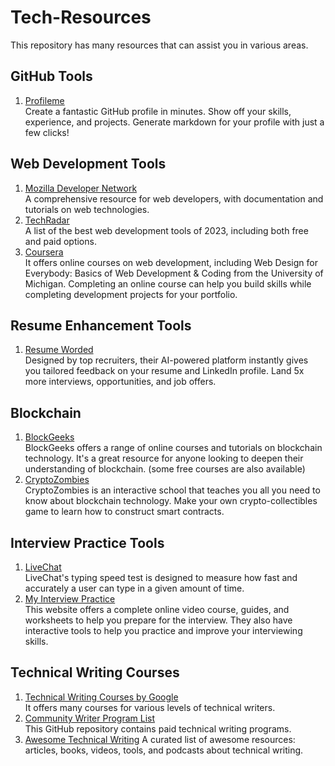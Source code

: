 # Tech-Resources
This repository has many resources that can assist you in various areas.
## GitHub Tools
1) [Profileme](https://www.profileme.dev/) <br>
Create a fantastic GitHub profile in minutes. Show off your skills, experience, and projects. Generate markdown for your profile with just a few clicks!

## Web Development Tools
1) [Mozilla Developer Network](https://developer.mozilla.org/en-US/) <br>
A comprehensive resource for web developers, with documentation and tutorials on web technologies.
2) [TechRadar](https://www.techradar.com/news/best-web-development-tool) <br>
A list of the best web development tools of 2023, including both free and paid options.
3) [Coursera](https://www.coursera.org/articles/web-developer) <br> 
It offers online courses on web development, including Web Design for Everybody: Basics of Web Development & Coding from the University of Michigan. Completing an online course can help you build skills while completing development projects for your portfolio.

## Resume Enhancement Tools
1) [Resume Worded](https://resumeworded.com/index.php) <br>
Designed by top recruiters, their AI-powered platform instantly gives you tailored feedback on your resume and LinkedIn profile.
Land 5x more interviews, opportunities, and job offers.

## Blockchain
1) [BlockGeeks](https://blockgeeks.com/) <br>
BlockGeeks offers a range of online courses and tutorials on blockchain technology. It's a great resource for anyone looking to deepen their understanding of blockchain. (some free courses are also available)
2) [CryptoZombies](https://cryptozombies.io/) <br>
CryptoZombies is an interactive school that teaches you all you need to know about blockchain technology. Make your own crypto-collectibles game to learn how to construct smart contracts.

## Interview Practice Tools 
1) [LiveChat](https://www.livechat.com/typing-speed-test/#/) <br>
LiveChat's typing speed test is designed to measure how fast and accurately a user can type in a given amount of time.
2) [My Interview Practice](https://myinterviewpractice.com/) <br>
This website offers a complete online video course, guides, and worksheets to help you prepare for the interview. They also have interactive tools to help you practice and improve your interviewing skills.

## Technical Writing Courses 
1) [Technical Writing Courses by Google](https://developers.google.com/tech-writing) <br>
It offers many courses for various levels of technical writers.
2) [Community Writer Program List](https://github.com/malgamves/CommunityWriterPrograms) <br>
This GitHub repository contains paid technical writing programs.
3) [Awesome Technical Writing](https://github.com/BolajiAyodeji/awesome-technical-writing) <be>
A curated list of awesome resources: articles, books, videos, tools, and podcasts about technical writing.
